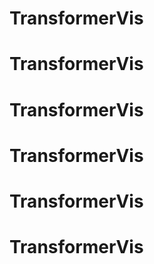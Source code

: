 # TransformerVis
# TransformerVis
# TransformerVis
# TransformerVis
# TransformerVis
# TransformerVis

